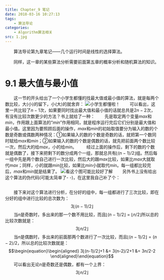 ```yaml
---
title: Chapter_9 笔记
date: 2018-03-16 10:27:13
tags: 
	- 算法导论
categories:
	- Algorithm算法相关
src: 1.jpg
---
```

&emsp;&emsp;算法导论第九章笔记——几个运行时间是线性的选择算法。
<!--more-->
&emsp;&emsp;同样，这一章的某些算法分析需要前面第五章的概率分析和随机算法的知识。

# 9.1 最大值与最小值
&emsp;&emsp;这一节的开头给出了一个小学生都懂的找最大值或最小值的算法，就是每两个数比较，大(小)的留下，小(大)的就舍弃：
![小学生都懂啦！](deemo1.jpg)
&emsp;&emsp;可以看出，这里一共比较了$n-1$次，如果要同时找出最大值和最小值的话就总共是$2n-2$次，有没有比较次数更少的方法？书上就给了一种：
&emsp;&emsp;先是取定两个变量$max$和$min$，作用跟上面算法的“$min$”作用相同，就是程序运行完后它们分别是最大值和最小值。这里因为要照顾后面的操作，$max$和$min$的初始取值要分为输入的数的个数是奇数或偶数两种情况：①如果输入的数的个数是奇数的话，就把第一个数同时赋给$max$和$min$；②如果输入的数的个数是偶数的话，就先把前面两个数比较一次，然后大的给$max$，小的给$min$。
&emsp;&emsp;经过上面的操作后，剩下的数的个数就是偶数了，接下来把剩下的数分成两个一组，那就总共有$⌊(n-1)/2⌋$组。然后每一组中先是两个数自己进行一次比较，然后大的跟$max$比较，如果比$max$大就取代$max$；同样，小的就跟$min$比较，如果比$min$小就取代$min$。每一组都比较完后，$max$和$min$就是结果了。
![看这个图可能比较好了解](deemo2.jpg)
&emsp;&emsp;另外书上没有给出这个算法的伪代码(可能太简单了- -)，在这里我自己补了个：
```c++

```

&emsp;&emsp;接下来对这个算法进行分析，在分好的组中，每一组都进行了三次比较，即在分好的组中进行比较的总次数为：
$$
	3⌊(n-1)/2⌋
$$&emsp;&emsp;当$n$是奇数时，多出来的那一个数不用比较，而且$⌊(n-1)/2⌋=⌊n/2⌋$所以总的比较次数就是：
$$
	3⌊n/2⌋
$$&emsp;&emsp;当$n$是偶数时，多出来的前面那两个数进行了一次比较，而且$⌊(n-1)/2⌋=(n-2)/2$，所以总的比较次数就是：
$$\begin{equation}\begin{aligned}
	3⌊(n-1)/2⌋+1 &= 3(n-2)/2+1
		    &= 3n/2-2
\end{aligned}\end{equation}$$&emsp;&emsp;可以看出无论$n$是奇数还是偶数，都有一个上界：
$$
	3⌊n/2⌋
$$















